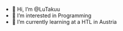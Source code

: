 - 👋 Hi, I’m @LuTakuu
- 👀 I’m interested in Programming
- 🌱 I’m currently learning at a HTL in Austria
